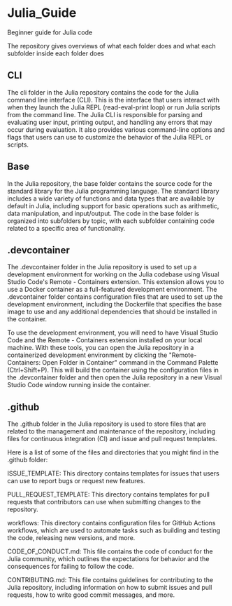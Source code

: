 # Julia_Guide
Beginner guide for Julia code

The repository gives overviews of what each folder does and what each subfolder inside each folder does
## CLI
The cli folder in the Julia repository contains the code for the Julia command line interface (CLI). This is the interface that users interact with when they launch the Julia REPL (read-eval-print loop) or run Julia scripts from the command line. The Julia CLI is responsible for parsing and evaluating user input, printing output, and handling any errors that may occur during evaluation. It also provides various command-line options and flags that users can use to customize the behavior of the Julia REPL or scripts.

## Base
In the Julia repository, the base folder contains the source code for the standard library for the Julia programming language. The standard library includes a wide variety of functions and data types that are available by default in Julia, including support for basic operations such as arithmetic, data manipulation, and input/output. The code in the base folder is organized into subfolders by topic, with each subfolder containing code related to a specific area of functionality.

## .devcontainer
The .devcontainer folder in the Julia repository is used to set up a development environment for working on the Julia codebase using Visual Studio Code's Remote - Containers extension. This extension allows you to use a Docker container as a full-featured development environment. The .devcontainer folder contains configuration files that are used to set up the development environment, including the Dockerfile that specifies the base image to use and any additional dependencies that should be installed in the container.

To use the development environment, you will need to have Visual Studio Code and the Remote - Containers extension installed on your local machine. With these tools, you can open the Julia repository in a containerized development environment by clicking the "Remote-Containers: Open Folder in Container" command in the Command Palette (Ctrl+Shift+P). This will build the container using the configuration files in the .devcontainer folder and then open the Julia repository in a new Visual Studio Code window running inside the container.

## .github
The .github folder in the Julia repository is used to store files that are related to the management and maintenance of the repository, including files for continuous integration (CI) and issue and pull request templates.

Here is a list of some of the files and directories that you might find in the .github folder:

ISSUE_TEMPLATE: This directory contains templates for issues that users can use to report bugs or request new features.

PULL_REQUEST_TEMPLATE: This directory contains templates for pull requests that contributors can use when submitting changes to the repository.

workflows: This directory contains configuration files for GitHub Actions workflows, which are used to automate tasks such as building and testing the code, releasing new versions, and more.

CODE_OF_CONDUCT.md: This file contains the code of conduct for the Julia community, which outlines the expectations for behavior and the consequences for failing to follow the code.

CONTRIBUTING.md: This file contains guidelines for contributing to the Julia repository, including information on how to submit issues and pull requests, how to write good commit messages, and more.

